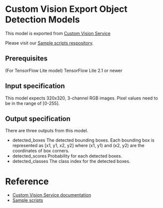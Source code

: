 ﻿# Custom Vision Export Object Detection Models
This model is exported from [Custom Vision Service](https://customvision.ai)

Please visit our [Sample scripts respository](https://github.com/Azure-Samples/customvision-export-samples).

## Prerequisites
(For TensorFlow Lite model) TensorFlow Lite 2.1 or newer

## Input specification
This model expects 320x320, 3-channel RGB images. Pixel values need to be in the range of [0-255].

## Output specification
There are three outputs from this model.

* detected_boxes
The detected bounding boxes. Each bounding box is represented as [x1, y1, x2, y2] where (x1, y1) and (x2, y2) are the coordinates of box corners.
* detected_scores
Probability for each detected boxes.
* detected_classes
The class index for the detected boxes.

# Reference
* [Custom Vision Service documentation](https://docs.microsoft.com/en-us/azure/cognitive-services/custom-vision-service/)
* [Sample scripts](https://github.com/Azure-Samples/customvision-export-samples)
